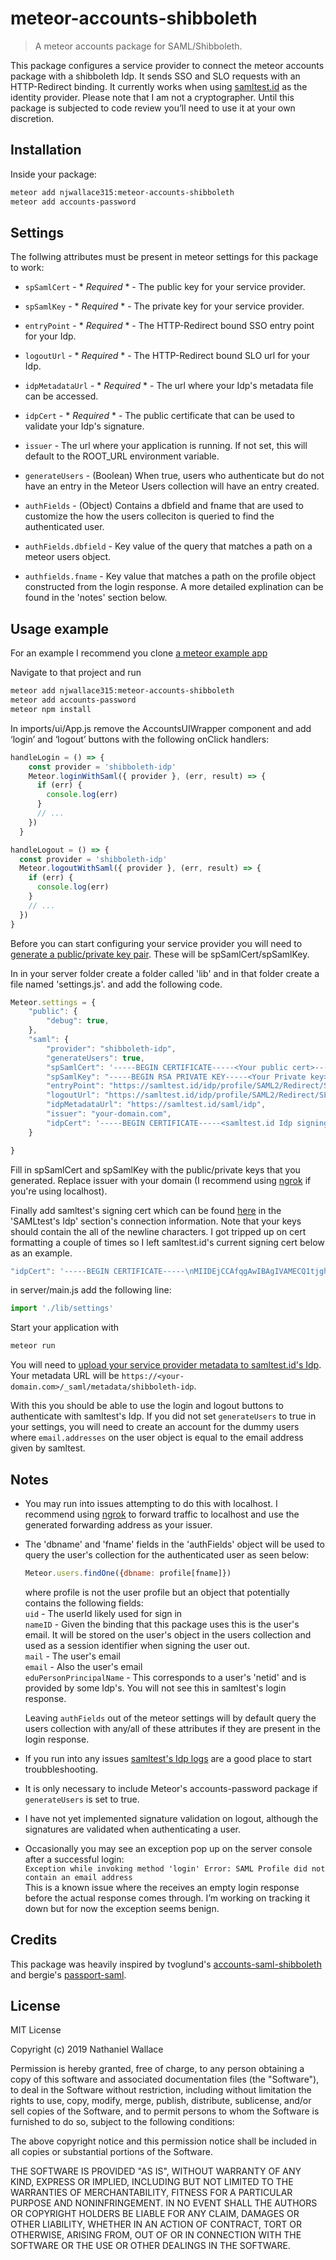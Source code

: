 # meteor-accounts-shibboleth
> A meteor accounts package for SAML/Shibboleth.

This package configures a service provider to connect the meteor accounts package with a shibboleth Idp. 
It sends SSO and SLO requests with an HTTP-Redirect binding. 
It currently works when using [samltest.id](https://samltest.id/) as the identity provider. 
Please note that I am not a cryptographer. Until this package is subjected to code review you’ll need to use it at your own discretion. 

## Installation

Inside your package:

```sh
meteor add njwallace315:meteor-accounts-shibboleth
meteor add accounts-password
```

## Settings

The follwing attributes must be present in meteor settings for this package to work:

- `spSamlCert` - * *Required* * - The public key for your service provider.
- `spSamlKey` - * *Required* * - The private key for your service provider.
- `entryPoint` - * *Required* * - The HTTP-Redirect bound SSO entry point for your Idp.
- `logoutUrl` - * *Required* * - The HTTP-Redirect bound SLO url for your Idp.
- `idpMetadataUrl` - * *Required* * - The url where your Idp's metadata file can be accessed.
- `idpCert` - * *Required* * - The public certificate that can be used to validate your Idp's signature.
- `issuer` - The url where your application is running. If not set, this will default to the ROOT_URL environment variable.

- `generateUsers` - (Boolean) When true, users who authenticate but do not have an entry in the Meteor Users collection will have an entry created.
- `authFields` - (Object) Contains a dbfield and fname that are used to customize the how the users colleciton is queried to find the authenticated user.
- `authFields.dbfield` - Key value of the query that matches a path on a meteor users object.
- `authfields.fname` - Key value that matches a path on the profile object constructed from the login response. A more detailed explination can be found in the 'notes' section below.

## Usage example

For an example I recommend you clone [a meteor example app]( https://github.com/meteor/simple-todos-react.git) 

Navigate to that project and run 
```sh
meteor add njwallace315:meteor-accounts-shibboleth
meteor add accounts-password
meteor npm install
```

In imports/ui/App.js remove the AccountsUIWrapper component and add ‘login’ and ‘logout’ buttons with the following onClick handlers: 

```javascript
handleLogin = () => {
    const provider = 'shibboleth-idp'
    Meteor.loginWithSaml({ provider }, (err, result) => {
      if (err) {
        console.log(err)
      }
      // ...
    })
  }

handleLogout = () => {
  const provider = 'shibboleth-idp'
  Meteor.logoutWithSaml({ provider }, (err, result) => {
    if (err) {
      console.log(err)
    }
    // ...
  })
}
```

Before you can start configuring your service provider you will need to [generate a public/private key pair]( https://spaces.at.internet2.edu/display/InCFederation/Key+Generation). These will be spSamlCert/spSamlKey.

In in your server folder create a folder called 'lib' and in that folder create a file named 'settings.js'. and add the following code. 

```javascript
Meteor.settings = {
    "public": {
        "debug": true,
    },
    "saml": {
        "provider": "shibboleth-idp",
        "generateUsers": true,
        "spSamlCert": '-----BEGIN CERTIFICATE-----<Your public cert>-----END CERTIFICATE-----\n',
        "spSamlKey": "-----BEGIN RSA PRIVATE KEY-----<Your Private key>-----END RSA PRIVATE KEY-----\n",
        "entryPoint": "https://samltest.id/idp/profile/SAML2/Redirect/SSO",
        "logoutUrl": "https://samltest.id/idp/profile/SAML2/Redirect/SLO",
        "idpMetadataUrl": "https://samltest.id/saml/idp",
        "issuer": "your-domain.com",
        "idpCert": '-----BEGIN CERTIFICATE-----<samltest.id Idp signing cert>-----END CERTIFICATE-----\n'
    }

}
```
Fill in spSamlCert and spSamlKey with the public/private keys that you generated. Replace issuer with your domain (I recommend using [ngrok](https://ngrok.com/) if you're using localhost).  

Finally add samltest's signing cert which can be found [here](https://samltest.id/download/) in the 'SAMLtest's Idp' section's connection information. Note that your keys should contain the all of the newline characters. I got tripped up on cert formatting a couple of times so I left samltest.id's current signing cert below as an example.

```javascript
"idpCert": '-----BEGIN CERTIFICATE-----\nMIIDEjCCAfqgAwIBAgIVAMECQ1tjghafm5OxWDh9hwZfxthWMA0GCSqGSIb3DQEB\nCwUAMBYxFDASBgNVBAMMC3NhbWx0ZXN0LmlkMB4XDTE4MDgyNDIxMTQwOVoXDTM4\nMDgyNDIxMTQwOVowFjEUMBIGA1UEAwwLc2FtbHRlc3QuaWQwggEiMA0GCSqGSIb3\nDQEBAQUAA4IBDwAwggEKAoIBAQC0Z4QX1NFKs71ufbQwoQoW7qkNAJRIANGA4iM0\nThYghul3pC+FwrGv37aTxWXfA1UG9njKbbDreiDAZKngCgyjxj0uJ4lArgkr4AOE\njj5zXA81uGHARfUBctvQcsZpBIxDOvUUImAl+3NqLgMGF2fktxMG7kX3GEVNc1kl\nbN3dfYsaw5dUrw25DheL9np7G/+28GwHPvLb4aptOiONbCaVvh9UMHEA9F7c0zfF\n/cL5fOpdVa54wTI0u12CsFKt78h6lEGG5jUs/qX9clZncJM7EFkN3imPPy+0HC8n\nspXiH/MZW8o2cqWRkrw3MzBZW3Ojk5nQj40V6NUbjb7kfejzAgMBAAGjVzBVMB0G\nA1UdDgQWBBQT6Y9J3Tw/hOGc8PNV7JEE4k2ZNTA0BgNVHREELTArggtzYW1sdGVz\ndC5pZIYcaHR0cHM6Ly9zYW1sdGVzdC5pZC9zYW1sL2lkcDANBgkqhkiG9w0BAQsF\nAAOCAQEASk3guKfTkVhEaIVvxEPNR2w3vWt3fwmwJCccW98XXLWgNbu3YaMb2RSn\n7Th4p3h+mfyk2don6au7Uyzc1Jd39RNv80TG5iQoxfCgphy1FYmmdaSfO8wvDtHT\nTNiLArAxOYtzfYbzb5QrNNH/gQEN8RJaEf/g/1GTw9x/103dSMK0RXtl+fRs2nbl\nD1JJKSQ3AdhxK/weP3aUPtLxVVJ9wMOQOfcy02l+hHMb6uAjsPOpOVKqi3M8XmcU\nZOpx4swtgGdeoSpeRyrtMvRwdcciNBp9UZome44qZAYH1iqrpmmjsfI9pJItsgWu\n3kXPjhSfj1AJGR1l9JGvJrHki1iHTA==\n-----END CERTIFICATE-----\n'
```

in server/main.js add the following line:
```javascript
import './lib/settings'
```

Start your application with
```sh
meteor run
```

You will need to [upload your service provider metadata to samltest.id's Idp](https://samltest.id/upload.php). Your metadata URL will be `https://<your-domain.com>/_saml/metadata/shibboleth-idp`. 

With this you should be able to use the login and logout buttons to authenticate with samltest's Idp. If you did not set `generateUsers` to true in your settings, you will need to create an account for the dummy users where `email.addresses` on the user object is equal to the email address given by samltest.

## Notes
* You may run into issues attempting to do this with localhost. I recommend using [ngrok](https://ngrok.com/) to forward traffic to localhost and use the generated forwarding address as your issuer.

* The 'dbname' and 'fname' fields in the 'authFields' object will be used to query the user's collection for the authenticated user as seen below:

  ```javascript
  Meteor.users.findOne({dbname: profile[fname]})
  ```
  where profile is not the user profile but an object that potentially contains the following fields:  
  `uid` - The userId likely used for sign in  
  `nameID` - Given the binding that this package uses this is the user's email. It will be stored on the user's object in the users collection and used as a session identifier when signing the user out.  
  `mail` - The user's email  
  `email` - Also the user's email  
  `eduPersonPrincipalName` - This corresponds to a user's 'netid' and is provided by some Idp's. You will not see this in samltest's login response.

  Leaving `authFields` out of the meteor settings will by default query the users collection with any/all of these attributes if they are present in the login response.

* If you run into any issues [samltest's Idp logs](https://samltest.id/logs/idp.log) are a good place to start troubbleshooting.

* It is only necessary to include Meteor's accounts-password package if `generateUsers` is set to true.

* I have not yet implemented signature validation on logout, although the signatures are validated when authenticating a user.

* Occasionally you may see an exception pop up on the server console after a successful login:  
`Exception while invoking method 'login' Error: SAML Profile did not contain an email address`  
This is a known issue where the receives an empty login response before the actual response comes through. I’m working on tracking it down but for now the exception seems benign. 
  

## Credits

This package was heavily inspired by tvoglund's [accounts-saml-shibboleth](https://github.com/tvoglund/accounts-saml-shibboleth) and bergie's [passport-saml](https://github.com/bergie/passport-saml). 

## License

MIT License

Copyright (c) 2019 Nathaniel Wallace

Permission is hereby granted, free of charge, to any person obtaining a copy
of this software and associated documentation files (the "Software"), to deal
in the Software without restriction, including without limitation the rights
to use, copy, modify, merge, publish, distribute, sublicense, and/or sell
copies of the Software, and to permit persons to whom the Software is
furnished to do so, subject to the following conditions:

The above copyright notice and this permission notice shall be included in all
copies or substantial portions of the Software.

THE SOFTWARE IS PROVIDED "AS IS", WITHOUT WARRANTY OF ANY KIND, EXPRESS OR
IMPLIED, INCLUDING BUT NOT LIMITED TO THE WARRANTIES OF MERCHANTABILITY,
FITNESS FOR A PARTICULAR PURPOSE AND NONINFRINGEMENT. IN NO EVENT SHALL THE
AUTHORS OR COPYRIGHT HOLDERS BE LIABLE FOR ANY CLAIM, DAMAGES OR OTHER
LIABILITY, WHETHER IN AN ACTION OF CONTRACT, TORT OR OTHERWISE, ARISING FROM,
OUT OF OR IN CONNECTION WITH THE SOFTWARE OR THE USE OR OTHER DEALINGS IN THE
SOFTWARE.